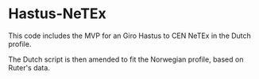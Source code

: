 # Hastus-NeTEx

This code includes the MVP for an Giro Hastus to CEN NeTEx in the Dutch profile.

The Dutch script is then amended to fit the Norwegian profile, based on Ruter's data.

